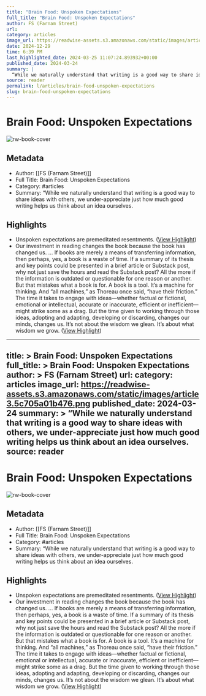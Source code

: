 ```yaml
---
title: "Brain Food: Unspoken Expectations"
full_title: "Brain Food: Unspoken Expectations"
author: FS (Farnam Street)
url: 
category: articles
image_url: https://readwise-assets.s3.amazonaws.com/static/images/article3.5c705a01b476.png
date: 2024-12-29
time: 6:39 PM
last_highlighted_date: 2024-03-25 11:07:24.893932+00:00
published_date: 2024-03-24
summary: |
  “While we naturally understand that writing is a good way to share ideas with others, we under-appreciate just how much good writing helps us think about an idea ourselves.
source: reader
permalink: l/articles/brain-food-unspoken-expectations
slug: brain-food-unspoken-expectations
---
```

# Brain Food: Unspoken Expectations

![rw-book-cover](https://readwise-assets.s3.amazonaws.com/static/images/article3.5c705a01b476.png)

## Metadata
- Author: [[FS (Farnam Street)]]
- Full Title: Brain Food: Unspoken Expectations
- Category: #articles
- Summary: “While we naturally understand that writing is a good way to share ideas with others, we under-appreciate just how much good writing helps us think about an idea ourselves.

## Highlights
- Unspoken expectations are premeditated resentments. ([View Highlight](https://read.readwise.io/read/01hstmnky1eyga0hvthhvj8nxk))
- Our investment in reading changes the book because the book has changed us. ... If books are merely a means of transferring information, then perhaps, yes, a book is a waste of time. If a summary of its thesis and key points could be presented in a brief article or Substack post, why not just save the hours and read the Substack post? All the more if the information is outdated or questionable for one reason or another. But that mistakes what a book is for. A book is a tool. It’s a machine for thinking. And “all machines,” as Thoreau once said, “have their friction.” The time it takes to engage with ideas—whether factual or fictional, emotional or intellectual, accurate or inaccurate, efficient or inefficient—might strike some as a drag. But the time given to working through those ideas, adopting and adapting, developing or discarding, changes our minds, changes us. It’s not about the wisdom we glean. It’s about what wisdom we grow. ([View Highlight](https://read.readwise.io/read/01hstmpay4grwb9breyhh2mtmk))


---
title: >
  Brain Food: Unspoken Expectations
full_title: >
  Brain Food: Unspoken Expectations
author: >
  FS (Farnam Street)
url: 
category: articles
image_url: https://readwise-assets.s3.amazonaws.com/static/images/article3.5c705a01b476.png
published_date: 2024-03-24
summary: >
  “While we naturally understand that writing is a good way to share ideas with others, we under-appreciate just how much good writing helps us think about an idea ourselves.
source: reader
---
# Brain Food: Unspoken Expectations

![rw-book-cover](https://readwise-assets.s3.amazonaws.com/static/images/article3.5c705a01b476.png)

## Metadata
- Author: [[FS (Farnam Street)]]
- Full Title: Brain Food: Unspoken Expectations
- Category: #articles
- Summary: “While we naturally understand that writing is a good way to share ideas with others, we under-appreciate just how much good writing helps us think about an idea ourselves.

## Highlights
- Unspoken expectations are premeditated resentments. ([View Highlight](https://read.readwise.io/read/01hstmnky1eyga0hvthhvj8nxk))
- Our investment in reading changes the book because the book has changed us. ... If books are merely a means of transferring information, then perhaps, yes, a book is a waste of time. If a summary of its thesis and key points could be presented in a brief article or Substack post, why not just save the hours and read the Substack post? All the more if the information is outdated or questionable for one reason or another. But that mistakes what a book is for. A book is a tool. It’s a machine for thinking. And “all machines,” as Thoreau once said, “have their friction.” The time it takes to engage with ideas—whether factual or fictional, emotional or intellectual, accurate or inaccurate, efficient or inefficient—might strike some as a drag. But the time given to working through those ideas, adopting and adapting, developing or discarding, changes our minds, changes us. It’s not about the wisdom we glean. It’s about what wisdom we grow. ([View Highlight](https://read.readwise.io/read/01hstmpay4grwb9breyhh2mtmk))


